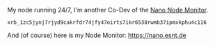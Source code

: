 My node running 24/7, I'm another Co-Dev of the [Nano Node Monitor](https://github.com/nanotools/nanoNodeMonitor).

    xrb_1zc5jynj7rjyd9cakrfdr74jfy47oirts7ikr6538rwmb37ipmxkphu4c116

And (of course) here is my Node Monitor: https://nano.esnt.de
